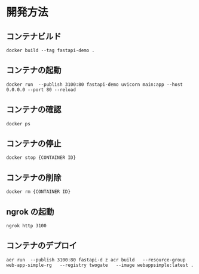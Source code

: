 # 開発方法

## コンテナビルド

`docker build --tag fastapi-demo .`

## コンテナの起動

`docker run  --publish 3100:80 fastapi-demo uvicorn main:app --host 0.0.0.0 --port 80 --reload`

## コンテナの確認

`docker ps`

## コンテナの停止

`docker stop {CONTAINER ID}`

## コンテナの削除

`docker rm {CONTAINER ID}`

## ngrok の起動

`ngrok http 3100`

## コンテナのデプロイ

`aer run  --publish 3100:80 fastapi-d
z acr build   --resource-group web-app-simple-rg   --registry twogate   --image webappsimple:latest .`
